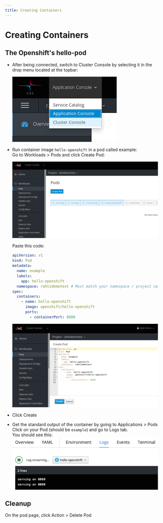 ```yaml
---
title: Creating Containers
---
```


# Creating Containers
## The Openshift's hello-pod
* After being connected, switch to Cluster Console by selecting it in the drop menu located at the topbar:  

  ![cluster console](../img/create-obj-1.png)

* Run container image `hello-openshift` in a pod called example:  
  Go to Workloads > Pods and click Create Pod:    
  
  ![pod menu](../img/create-obj-2.png)

  Paste this code:  

  ```yaml
  apiVersion: v1
  kind: Pod
  metadata:
    name: example
    labels:
      app: hello-openshift
    namespace: rahtidemotest # Must match your namespace / project name
  spec:
    containers:
      - name: hello-openshift
        image: openshift/hello-openshift
        ports:
          - containerPort: 8080
  ```
  
  ![create pod](../img/create-obj-3.png)

* Click Create

* Get the standard output of the container by going to Applications > Pods  
  Click on your Pod (should be `example`) and go to Logs tab.  
  You should see this:
  ![hello openshift](../img/pod-logs.png)


## Cleanup
On the pod page, click Action > Delete Pod